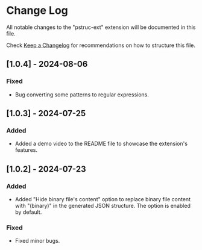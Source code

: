 # Change Log

All notable changes to the "pstruc-ext" extension will be documented in this file.

Check [Keep a Changelog](http://keepachangelog.com/) for recommendations on how to structure this file.

## [1.0.4] - 2024-08-06

### Fixed
- Bug converting some patterns to regular expressions.

## [1.0.3] - 2024-07-25

### Added
- Added a demo video to the README file to showcase the extension's features.

## [1.0.2] - 2024-07-23

### Added
- Added "Hide binary file's content" option to replace binary file content with "(binary)" in the generated JSON structure. The option is enabled by default.

### Fixed
- Fixed minor bugs.
